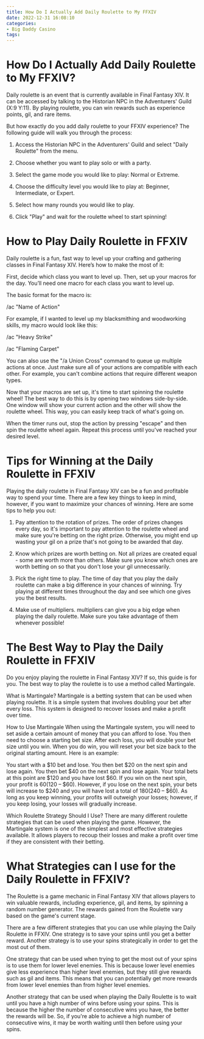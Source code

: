 ```yaml
---
title: How Do I Actually Add Daily Roulette to My FFXIV
date: 2022-12-31 16:08:10
categories:
- Big Daddy Casino
tags:
---
```



#  How Do I Actually Add Daily Roulette to My FFXIV?

Daily roulette is an event that is currently available in Final Fantasy XIV. It can be accessed by talking to the Historian NPC in the Adventurers' Guild (X:9 Y:11). By playing roulette, you can win rewards such as experience points, gil, and rare items.

But how exactly do you add daily roulette to your FFXIV experience? The following guide will walk you through the process:

1. Access the Historian NPC in the Adventurers' Guild and select "Daily Roulette" from the menu.

2. Choose whether you want to play solo or with a party.

3. Select the game mode you would like to play: Normal or Extreme.

4. Choose the difficulty level you would like to play at: Beginner, Intermediate, or Expert.

5. Select how many rounds you would like to play.

6. Click "Play" and wait for the roulette wheel to start spinning!

#  How to Play Daily Roulette in FFXIV

Daily roulette is a fun, fast way to level up your crafting and gathering classes in Final Fantasy XIV. Here’s how to make the most of it:

First, decide which class you want to level up. Then, set up your macros for the day. You’ll need one macro for each class you want to level up.

The basic format for the macro is:

/ac "Name of Action" <t>


For example, if I wanted to level up my blacksmithing and woodworking skills, my macro would look like this:

/ac "Heavy Strike" <t>

 /ac "Flaming Carpet" <t>

You can also use the "/a Union Cross" command to queue up multiple actions at once. Just make sure all of your actions are compatible with each other. For example, you can't combine actions that require different weapon types.

Now that your macros are set up, it's time to start spinning the roulette wheel! The best way to do this is by opening two windows side-by-side. One window will show your current action and the other will show the roulette wheel. This way, you can easily keep track of what's going on.

When the timer runs out, stop the action by pressing "escape" and then spin the roulette wheel again. Repeat this process until you've reached your desired level.

#  Tips for Winning at the Daily Roulette in FFXIV

Playing the daily roulette in Final Fantasy XIV can be a fun and profitable way to spend your time. There are a few key things to keep in mind, however, if you want to maximize your chances of winning. Here are some tips to help you out:

1. Pay attention to the rotation of prizes.
The order of prizes changes every day, so it's important to pay attention to the roulette wheel and make sure you're betting on the right prize. Otherwise, you might end up wasting your gil on a prize that's not going to be awarded that day.

2. Know which prizes are worth betting on.
Not all prizes are created equal - some are worth more than others. Make sure you know which ones are worth betting on so that you don't lose your gil unnecessarily.

3. Pick the right time to play.
The time of day that you play the daily roulette can make a big difference in your chances of winning. Try playing at different times throughout the day and see which one gives you the best results.

4. Make use of multipliers.
 multipliers can give you a big edge when playing the daily roulette. Make sure you take advantage of them whenever possible!

#  The Best Way to Play the Daily Roulette in FFXIV

Do you enjoy playing the roulette in Final Fantasy XIV? If so, this guide is for you. The best way to play the roulette is to use a method called Martingale.

What is Martingale?
Martingale is a betting system that can be used when playing roulette. It is a simple system that involves doubling your bet after every loss. This system is designed to recover losses and make a profit over time.

How to Use Martingale
When using the Martingale system, you will need to set aside a certain amount of money that you can afford to lose. You then need to choose a starting bet size. After each loss, you will double your bet size until you win. When you do win, you will reset your bet size back to the original starting amount. Here is an example:

You start with a $10 bet and lose. You then bet $20 on the next spin and lose again. You then bet $40 on the next spin and lose again. Your total bets at this point are $120 and you have lost $60. If you win on the next spin, your profit is $60 ($120 – $60). However, if you lose on the next spin, your bets will increase to $240 and you will have lost a total of $180 ($240 – $60). As long as you keep winning, your profits will outweigh your losses; however, if you keep losing, your losses will gradually increase.

Which Roulette Strategy Should I Use?
There are many different roulette strategies that can be used when playing the game. However, the Martingale system is one of the simplest and most effective strategies available. It allows players to recoup their losses and make a profit over time if they are consistent with their betting.

#  What Strategies can I use for the Daily Roulette in FFXIV?

The Roulette is a game mechanic in Final Fantasy XIV that allows players to win valuable rewards, including experience, gil, and items, by spinning a random number generator. The rewards gained from the Roulette vary based on the game's current stage.

There are a few different strategies that you can use while playing the Daily Roulette in FFXIV. One strategy is to save your spins until you get a better reward. Another strategy is to use your spins strategically in order to get the most out of them.

One strategy that can be used when trying to get the most out of your spins is to use them for lower level enemies. This is because lower level enemies give less experience than higher level enemies, but they still give rewards such as gil and items. This means that you can potentially get more rewards from lower level enemies than from higher level enemies.

Another strategy that can be used when playing the Daily Roulette is to wait until you have a high number of wins before using your spins. This is because the higher the number of consecutive wins you have, the better the rewards will be. So, if you're able to achieve a high number of consecutive wins, it may be worth waiting until then before using your spins.
